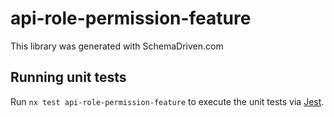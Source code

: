 
# api-role-permission-feature

This library was generated with SchemaDriven.com

## Running unit tests

Run `nx test api-role-permission-feature` to execute the unit tests via [Jest](https://jestjs.io).

